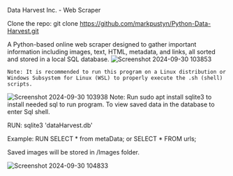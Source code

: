 Data Harvest Inc. - Web Scraper

Clone the repo:  git clone https://github.com/markpustyn/Python-Data-Harvest.git

A Python-based online web scraper designed to gather important information including images, text, HTML, metadata, and links, all sorted and stored in a local SQL database.
![Screenshot 2024-09-30 103853](https://github.com/user-attachments/assets/09869de6-d291-4597-857a-fb3db543d2a9)


    Note: It is recommended to run this program on a Linux distribution or Windows Subsystem for Linux (WSL) to properly execute the .sh (shell) scripts.

![Screenshot 2024-09-30 103938](https://github.com/user-attachments/assets/12695f4b-283a-4a02-90bf-43d68daf39b4)
    Note: Run sudo apt install sqlite3 to install needed sql to run program. 
To view saved data in the database to enter Sql shell. 

RUN: sqlite3 'dataHarvest.db'

Example: RUN  SELECT * from metaData; or SELECT * FROM urls;

Saved images will be stored in /Images folder. 

![Screenshot 2024-09-30 104833](https://github.com/user-attachments/assets/b81c9be5-3760-405b-8604-74c891635ea1)




